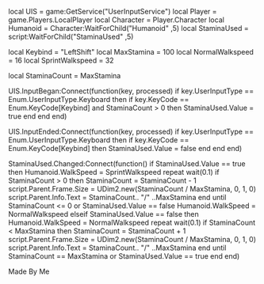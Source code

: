 local UIS = game:GetService("UserInputService")
local Player = game.Players.LocalPlayer
local Character = Player.Character
local Humanoid = Character:WaitForChild("Humanoid" ,5)
local StaminaUsed = script:WaitForChild("StaminaUsed" ,5)

local Keybind = "LeftShift"
local MaxStamina = 100
local NormalWalkspeed = 16
local SprintWalkspeed = 32

local StaminaCount = MaxStamina

UIS.InputBegan:Connect(function(key, processed)
	if key.UserInputType == Enum.UserInputType.Keyboard then
		if key.KeyCode == Enum.KeyCode[Keybind] and StaminaCount > 0 then
			StaminaUsed.Value = true
		end
	end
end)

UIS.InputEnded:Connect(function(key, processed)
	if key.UserInputType == Enum.UserInputType.Keyboard then
		if key.KeyCode == Enum.KeyCode[Keybind] then
			StaminaUsed.Value = false
		end
	end
end)

StaminaUsed.Changed:Connect(function()
	if StaminaUsed.Value == true then
		Humanoid.WalkSpeed = SprintWalkspeed
		repeat
			wait(0.1)
			if StaminaCount > 0 then
				StaminaCount = StaminaCount - 1
				script.Parent.Frame.Size = UDim2.new(StaminaCount / MaxStamina, 0, 1, 0)
				script.Parent.Info.Text = StaminaCount.. "/" ..MaxStamina
			end
		until
		StaminaCount <= 0 or StaminaUsed.Value == false
		Humanoid.WalkSpeed = NormalWalkspeed
	elseif StaminaUsed.Value == false then
		Humanoid.WalkSpeed = NormalWalkspeed
		repeat
			wait(0.1)
			if StaminaCount < MaxStamina then
				StaminaCount = StaminaCount + 1
				script.Parent.Frame.Size = UDim2.new(StaminaCount / MaxStamina, 0, 1, 0)
				script.Parent.Info.Text = StaminaCount.. "/" ..MaxStamina
			end
		until
		StaminaCount == MaxStamina or StaminaUsed.Value == true
	end
end)

Made By Me
